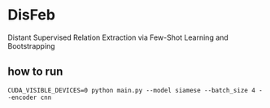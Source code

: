 # DisFeb
Distant Supervised Relation Extraction via Few-Shot Learning and Bootstrapping

## how to run
~~~shell
CUDA_VISIBLE_DEVICES=0 python main.py --model siamese --batch_size 4 --encoder cnn
~~~
